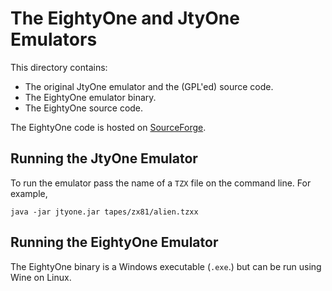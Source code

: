 # The EightyOne and JtyOne Emulators
This directory contains:
 * The original JtyOne emulator and the (GPL'ed) source code.
 * The EightyOne emulator binary.
 * The EightyOne source code.

The EightyOne code is hosted on [SourceForge](https://sourceforge.net/projects/eightyone-sinclair-emulator).  

## Running the JtyOne Emulator
To run the emulator pass the name of a `TZX` file on the command line. For example,
```
java -jar jtyone.jar tapes/zx81/alien.tzxx
```

## Running the EightyOne Emulator
The EightyOne binary is a Windows executable (`.exe`.) but can be run using Wine on Linux.
